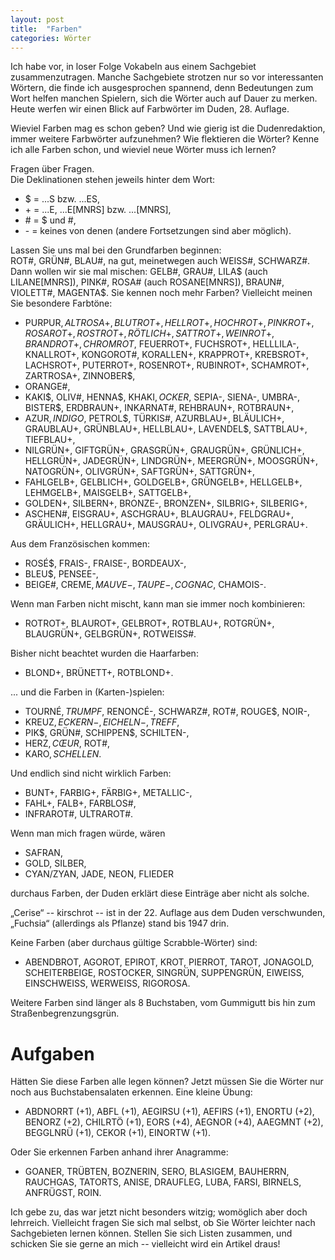 ```yaml
---
layout: post
title:  "Farben"
categories: Wörter
---
```

Ich habe vor, in loser Folge Vokabeln aus einem Sachgebiet zusammenzutragen. Manche Sachgebiete strotzen nur so vor interessanten Wörtern, die finde ich ausgesprochen spannend, denn Bedeutungen zum Wort helfen manchen Spielern, sich die Wörter auch auf Dauer zu merken. Heute werfen wir einen Blick auf Farbwörter im Duden, 28. Auflage.

Wieviel Farben mag es schon geben? Und wie gierig ist die Dudenredaktion, immer weitere Farbwörter aufzunehmen? Wie flektieren die Wörter? Kenne ich alle Farben schon, und wieviel neue Wörter muss ich lernen?

Fragen über Fragen.  
Die Deklinationen stehen jeweils hinter dem Wort:
- $ = ...S bzw. ...ES,
- \+ = ...E, ...E[MNRS] bzw. ...[MNRS],
- \# = $ und #,
- \- = keines von denen (andere Fortsetzungen sind aber möglich).

Lassen Sie uns mal bei den Grundfarben beginnen:  
ROT#, GRÜN#, BLAU#, na gut, meinetwegen auch WEISS#, SCHWARZ#. Dann wollen wir sie mal mischen: GELB#, GRAU#, LILA$ (auch LILANE[MNRS]), PINK#, ROSA# (auch ROSANE[MNRS]), BRAUN#, VIOLETT#, MAGENTA$. Sie kennen noch mehr Farben? Vielleicht meinen Sie besondere Farbtöne:
- PURPUR$, ALTROSA+, BLUTROT+, HELLROT+, HOCHROT+, PINKROT+, ROSAROT+, ROSTROT+, RÖTLICH+, SATTROT+, WEINROT+, BRANDROT+, CHROMROT$, FEUERROT+, FUCHSROT+, HELLLILA-, KNALLROT+, KONGOROT#, KORALLEN+, KRAPPROT+, KREBSROT+, LACHSROT+, PUTERROT+, ROSENROT+, RUBINROT+, SCHAMROT+, ZARTROSA+, ZINNOBER$,
- ORANGE#,
- KAKI$, OLIV#, HENNA$, KHAKI$, OCKER$, SEPIA-, SIENA-, UMBRA-, BISTER$, ERDBRAUN+, INKARNAT#, REHBRAUN+, ROTBRAUN+,
- AZUR$, INDIGO$, PETROL$, TÜRKIS#, AZURBLAU+, BLÄULICH+, GRAUBLAU+, GRÜNBLAU+, HELLBLAU+, LAVENDEL$, SATTBLAU+, TIEFBLAU+,
- NILGRÜN+, GIFTGRÜN+, GRASGRÜN+, GRAUGRÜN+, GRÜNLICH+, HELLGRÜN+, JADEGRÜN+, LINDGRÜN+, MEERGRÜN+, MOOSGRÜN+, NATOGRÜN+, OLIVGRÜN+, SAFTGRÜN+, SATTGRÜN+,
- FAHLGELB+, GELBLICH+, GOLDGELB+, GRÜNGELB+, HELLGELB+, LEHMGELB+, MAISGELB+, SATTGELB+,
- GOLDEN+, SILBERN+, BRONZE-, BRONZEN+, SILBRIG+, SILBERIG+,
- ASCHEN#, EISGRAU+, ASCHGRAU+, BLAUGRAU+, FELDGRAU+, GRÄULICH+, HELLGRAU+, MAUSGRAU+, OLIVGRAU+, PERLGRAU+.

Aus dem Französischen kommen:
- ROSÉ$, FRAIS-, FRAISE-, BORDEAUX-,
- BLEU$, PENSEE-,
- BEIGE#, CREME$, MAUVE-, TAUPE-, COGNAC$, CHAMOIS-.

Wenn man Farben nicht mischt, kann man sie immer noch kombinieren:
- ROTROT+, BLAUROT+, GELBROT+, ROTBLAU+, ROTGRÜN+, BLAUGRÜN+, GELBGRÜN+, ROTWEISS#.

Bisher nicht beachtet wurden die Haarfarben:
- BLOND+, BRÜNETT+, ROTBLOND+.

... und die Farben in (Karten-)spielen:
- TOURNÉ$, TRUMPF$, RENONCÉ-, SCHWARZ#, ROT#, ROUGE$, NOIR-,
- KREUZ$, ECKERN-, EICHELN-, TREFF$,
- PIK$, GRÜN#, SCHIPPEN$, SCHILTEN-,
- HERZ$, CŒUR$, ROT#,
- KARO$, SCHELLEN$.

Und endlich sind nicht wirklich Farben:
- BUNT+, FARBIG+, FÄRBIG+, METALLIC-,
- FAHL+, FALB+, FARBLOS#,
- INFRAROT#, ULTRAROT#.

Wenn man mich fragen würde, wären
- SAFRAN,
- GOLD, SILBER,
- CYAN/ZYAN, JADE, NEON, FLIEDER

durchaus Farben, der Duden erklärt diese Einträge aber nicht als solche.

„Cerise“ -- kirschrot -- ist in der 22. Auflage aus dem Duden verschwunden, „Fuchsia“ (allerdings als Pflanze) stand bis 1947 drin.

Keine Farben (aber durchaus gültige Scrabble-Wörter) sind:
- ABENDBROT, AGOROT, EPIROT, KROT, PIERROT, TAROT, JONAGOLD, SCHEITERBEIGE, ROSTOCKER, SINGRÜN, SUPPENGRÜN, EIWEISS, EINSCHWEISS, WERWEISS, RIGOROSA.

Weitere Farben sind länger als 8 Buchstaben, vom Gummigutt bis hin zum Straßenbegrenzungsgrün.

# Aufgaben
Hätten Sie diese Farben alle legen können? Jetzt müssen Sie die Wörter nur noch aus Buchstabensalaten erkennen. Eine kleine Übung:
- ABDNORRT (+1), ABFL (+1), AEGIRSU (+1), AEFIRS (+1), ENORTU (+2), BENORZ (+2), CHILRTÖ (+1), EORS (+4), AEGNOR (+4), AAEGMNT (+2), BEGGLNRÜ (+1), CEKOR (+1), EINORTW (+1).

Oder Sie erkennen Farben anhand ihrer Anagramme:
- GOANER, TRÜBTEN, BOZNERIN, SERO, BLASIGEM, BAUHERRN, RAUCHGAS, TATORTS, ANISE, DRAUFLEG, LUBA, FARSI, BIRNELS, ANFRÜGST, ROIN.

Ich gebe zu, das war jetzt nicht besonders witzig; womöglich aber doch lehrreich. Vielleicht fragen Sie sich mal selbst, ob Sie Wörter leichter nach Sachgebieten lernen können. Stellen Sie sich Listen zusammen, und schicken Sie sie gerne an mich -- vielleicht wird ein Artikel draus!
